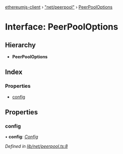 [ethereumjs-client](../README.md) › ["net/peerpool"](../modules/_net_peerpool_.md) › [PeerPoolOptions](_net_peerpool_.peerpooloptions.md)

# Interface: PeerPoolOptions

## Hierarchy

* **PeerPoolOptions**

## Index

### Properties

* [config](_net_peerpool_.peerpooloptions.md#config)

## Properties

###  config

• **config**: *[Config](../classes/_config_.config.md)*

*Defined in [lib/net/peerpool.ts:8](https://github.com/ethereumjs/ethereumjs-client/blob/master/lib/net/peerpool.ts#L8)*
